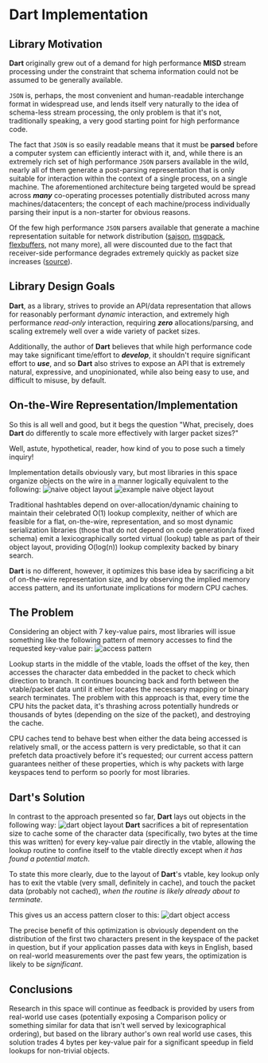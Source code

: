 Dart Implementation
=====================

## Library Motivation
**Dart** originally grew out of a demand for high performance **MISD** stream
processing under the constraint that schema information could not be assumed
to be generally available.

`JSON` is, perhaps, the most convenient and human-readable interchange format
in widespread use, and lends itself very naturally to the idea of schema-less
stream processing, the only problem is that it's not, traditionally speaking,
a very good starting point for high performance code.

The fact that `JSON` is so easily readable means that it must be **parsed**
before a computer system can efficiently interact with it, and, while there is
an extremely rich set of high performance `JSON` parsers available in the wild,
nearly all of them generate a post-parsing representation that is only suitable
for interaction within the context of a single process, on a single machine.
The aforementioned architecture being targeted would be spread across _**many**_
co-operating processes potentially distributed across many machines/datacenters;
the concept of each machine/process individually parsing their input is a
non-starter for obvious reasons.

Of the few high performance `JSON` parsers available that generate a machine
representation suitable for network distribution
([sajson](https://github.com/chadaustin/sajson), [msgpack](https://msgpack.org),
[flexbuffers](https://github.com/google/flatbuffers), not many more), all were
discounted due to the fact that receiver-side performance degrades extremely
quickly as packet size increases ([source](benchmark/dart.png)).

## Library Design Goals
**Dart**, as a library, strives to provide an API/data representation that allows
for reasonably performant _dynamic_ interaction, and extremely high performance
_read-only_ interaction, requiring _**zero**_ allocations/parsing, and scaling
extremely well over a wide variety of packet sizes.

Additionally, the author of **Dart** believes that while high performance code
may take significant time/effort to _**develop**_, it shouldn't require significant
effort to _**use**_, and so **Dart** also strives to expose an API that is
extremely natural, expressive, and unopinionated, while also being easy to use,
and difficult to misuse, by default.

## On-the-Wire Representation/Implementation
So this is all well and good, but it begs the question "What, precisely, does
**Dart** do differently to scale more effectively with larger packet sizes?"

Well, astute, hypothetical, reader, how kind of you to pose such a timely
inquiry!

Implementation details obviously vary, but most libraries in this space organize
objects on the wire in a manner logically equivalent to the following:
![naive object layout](benchmark/simple.png)
![example naive object layout](benchmark/simple_example.png)

Traditional hashtables depend on over-allocation/dynamic chaining to maintain their
celebrated O(1) lookup complexity, neither of which are feasible for a flat, on-the-wire,
representation, and so most dynamic serialization libraries (those that do not depend
on code generation/a fixed schema) emit a lexicographically sorted virtual (lookup)
table as part of their object layout, providing O(log(n)) lookup complexity backed
by binary search.

**Dart** is no different, however, it optimizes this base idea by sacrificing a bit
of on-the-wire representation size, and by observing the implied memory access pattern,
and its unfortunate implications for modern CPU caches.

## The Problem
Considering an object with 7 key-value pairs, most libraries will issue something like
the following pattern of memory accesses to find the requested key-value pair:
![access pattern](benchmark/access.gif)

Lookup starts in the middle of the vtable, loads the offset of the key, then accesses
the character data embedded in the packet to check which direction to branch.
It continues bouncing back and forth between the vtable/packet data until it either
locates the necessary mapping or binary search terminates. The problem with this approach
is that, every time the CPU hits the packet data, it's thrashing across potentially hundreds
or thousands of bytes (depending on the size of the packet), and destroying the cache.

CPU caches tend to behave best when either the data being accessed is relatively small,
or the access pattern is very predictable, so that it can prefetch data proactively before
it's requested; our current access pattern guarantees neither of these properties, which
is why packets with large keyspaces tend to perform so poorly for most libraries.

## Dart's Solution
In contrast to the approach presented so far, **Dart** lays out objects in the following way:
![dart object layout](benchmark/layout.png)
**Dart** sacrifices a bit of representation size to cache some of the character data
(specifically, two bytes at the time this was written) for every key-value pair directly
in the vtable, allowing the lookup routine to confine itself to the vtable directly except
when _it has found a potential match_.

To state this more clearly, due to the layout of **Dart**'s vtable, key lookup only has
to exit the vtable (very small, definitely in cache), and touch the packet data
(probably not cached), _when the routine is likely already about to terminate_.

This gives us an access pattern closer to this:
![dart object access](benchmark/better_access.gif)

The precise benefit of this optimization is obviously dependent on the distribution of the
first two characters present in the keyspace of the packet in question, but if your application
passes data with keys in English, based on real-world measurements over the past few years,
the optimization is likely to be _significant_.

## Conclusions
Research in this space will continue as feedback is provided by users from real-world use cases
(potentially exposing a Comparison policy or something similar for data that isn't well served by
lexicographical ordering), but based on the library author's own real world use cases, this solution
trades 4 bytes per key-value pair for a significant speedup in field lookups for non-trivial objects.
